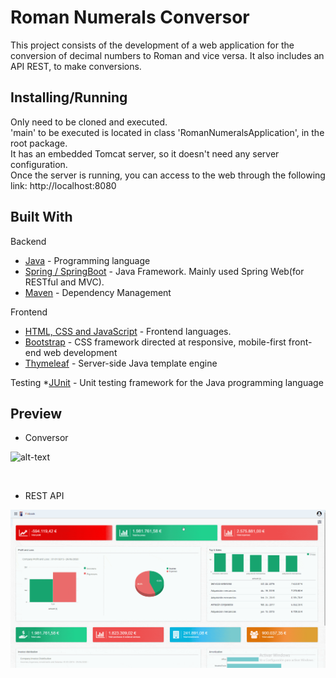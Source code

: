 # Roman Numerals Conversor

This project consists of the development of a web application for the conversion of decimal numbers to Roman and vice versa. It also includes an API REST, to make conversions.


## Installing/Running

Only need to be cloned and executed.
 <br>
 'main' to be executed is located in class 'RomanNumeralsApplication', in the root package.
 <br>
 It has an embedded Tomcat server, so it doesn't need any server configuration.
 <br>
 Once the server is running, you can access to the web through the following link: http://localhost:8080


## Built With

Backend
* [Java](https://java.com) - Programming language
* [Spring / SpringBoot](https://spring.io/projects/spring-boot) - Java Framework. Mainly used Spring Web(for RESTful and MVC).
* [Maven](https://maven.apache.org/) - Dependency Management

Frontend
* [HTML, CSS and JavaScript]() - Frontend languages.
* [Bootstrap](https://maven.apache.org/) -  CSS framework directed at responsive, mobile-first front-end web development
* [Thymeleaf](https://www.thymeleaf.org/) -  Server-side Java template engine 

Testing
*[JUnit](https://junit.org/junit5/) -  Unit testing framework for the Java programming language

## Preview

* Conversor

![alt-text](https://github.com/GerardoSant/Finbook/blob/develop/gifs/landingpage.gif)

 <br>

* REST API

![alt-text](https://github.com/GerardoSant/Finbook/blob/develop/gifs/dashboard.gif)

 <br>

